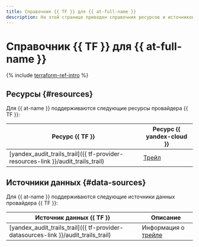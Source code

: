 ```yaml
---
title: Справочник {{ TF }} для {{ at-full-name }}
description: На этой странице приведен справочник ресурсов и источников данных провайдера {{ TF }}, которые поддерживаются для сервиса {{ at-name }}.
---
```


# Справочник {{ TF }} для {{ at-full-name }}

{% include [terraform-ref-intro](../_includes/terraform-ref-intro.md) %}

## Ресурсы {#resources}

Для {{ at-name }} поддерживаются следующие ресурсы провайдера {{ TF }}:

| **Ресурс {{ TF }}** | **Ресурс {{ yandex-cloud }}** |
| --- | --- |
| [yandex_audit_trails_trail]({{ tf-provider-resources-link }}/audit_trails_trail) | [Трейл](./concepts/trail.md) |


## Источники данных {#data-sources}

Для {{ at-name }} поддерживаются следующие источники данных провайдера {{ TF }}:

| **Источник данных {{ TF }}** | **Описание** |
| --- | --- |
| [yandex_audit_trails_trail]({{ tf-provider-datasources-link }}/audit_trails_trail) | Информация о [трейле](./concepts/trail.md) |